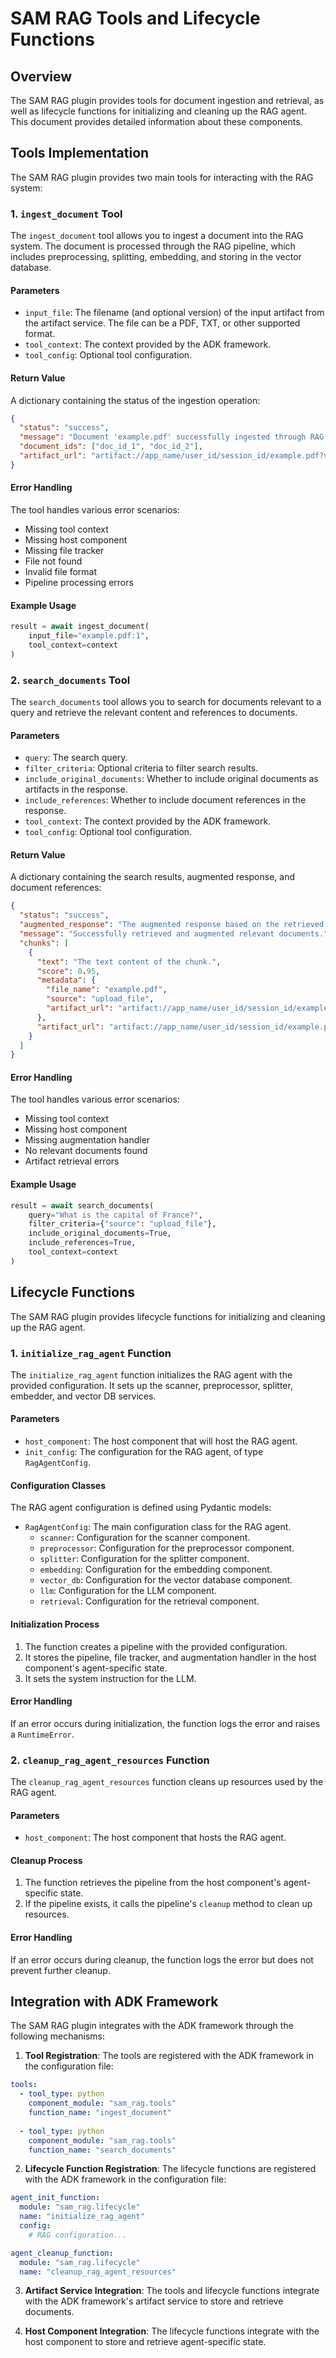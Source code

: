 # SAM RAG Tools and Lifecycle Functions

## Overview

The SAM RAG plugin provides tools for document ingestion and retrieval, as well as lifecycle functions for initializing and cleaning up the RAG agent. This document provides detailed information about these components.

## Tools Implementation

The SAM RAG plugin provides two main tools for interacting with the RAG system:

### 1. `ingest_document` Tool

The `ingest_document` tool allows you to ingest a document into the RAG system. The document is processed through the RAG pipeline, which includes preprocessing, splitting, embedding, and storing in the vector database.

#### Parameters

- `input_file`: The filename (and optional version) of the input artifact from the artifact service. The file can be a PDF, TXT, or other supported format.
- `tool_context`: The context provided by the ADK framework.
- `tool_config`: Optional tool configuration.

#### Return Value

A dictionary containing the status of the ingestion operation:

```json
{
  "status": "success",
  "message": "Document 'example.pdf' successfully ingested through RAG pipeline.",
  "document_ids": ["doc_id_1", "doc_id_2"],
  "artifact_url": "artifact://app_name/user_id/session_id/example.pdf?version=1"
}
```

#### Error Handling

The tool handles various error scenarios:
- Missing tool context
- Missing host component
- Missing file tracker
- File not found
- Invalid file format
- Pipeline processing errors

#### Example Usage

```python
result = await ingest_document(
    input_file="example.pdf:1",
    tool_context=context
)
```

### 2. `search_documents` Tool

The `search_documents` tool allows you to search for documents relevant to a query and retrieve the relevant content and references to documents.

#### Parameters

- `query`: The search query.
- `filter_criteria`: Optional criteria to filter search results.
- `include_original_documents`: Whether to include original documents as artifacts in the response.
- `include_references`: Whether to include document references in the response.
- `tool_context`: The context provided by the ADK framework.
- `tool_config`: Optional tool configuration.

#### Return Value

A dictionary containing the search results, augmented response, and document references:

```json
{
  "status": "success",
  "augmented_response": "The augmented response based on the retrieved documents.",
  "message": "Successfully retrieved and augmented relevant documents.",
  "chunks": [
    {
      "text": "The text content of the chunk.",
      "score": 0.95,
      "metadata": {
        "file_name": "example.pdf",
        "source": "upload_file",
        "artifact_url": "artifact://app_name/user_id/session_id/example.pdf?version=1"
      },
      "artifact_url": "artifact://app_name/user_id/session_id/example.pdf?version=1"
    }
  ]
}
```

#### Error Handling

The tool handles various error scenarios:
- Missing tool context
- Missing host component
- Missing augmentation handler
- No relevant documents found
- Artifact retrieval errors

#### Example Usage

```python
result = await search_documents(
    query="What is the capital of France?",
    filter_criteria={"source": "upload_file"},
    include_original_documents=True,
    include_references=True,
    tool_context=context
)
```

## Lifecycle Functions

The SAM RAG plugin provides lifecycle functions for initializing and cleaning up the RAG agent.

### 1. `initialize_rag_agent` Function

The `initialize_rag_agent` function initializes the RAG agent with the provided configuration. It sets up the scanner, preprocessor, splitter, embedder, and vector DB services.

#### Parameters

- `host_component`: The host component that will host the RAG agent.
- `init_config`: The configuration for the RAG agent, of type `RagAgentConfig`.

#### Configuration Classes

The RAG agent configuration is defined using Pydantic models:

- `RagAgentConfig`: The main configuration class for the RAG agent.
  - `scanner`: Configuration for the scanner component.
  - `preprocessor`: Configuration for the preprocessor component.
  - `splitter`: Configuration for the splitter component.
  - `embedding`: Configuration for the embedding component.
  - `vector_db`: Configuration for the vector database component.
  - `llm`: Configuration for the LLM component.
  - `retrieval`: Configuration for the retrieval component.

#### Initialization Process

1. The function creates a pipeline with the provided configuration.
2. It stores the pipeline, file tracker, and augmentation handler in the host component's agent-specific state.
3. It sets the system instruction for the LLM.

#### Error Handling

If an error occurs during initialization, the function logs the error and raises a `RuntimeError`.

### 2. `cleanup_rag_agent_resources` Function

The `cleanup_rag_agent_resources` function cleans up resources used by the RAG agent.

#### Parameters

- `host_component`: The host component that hosts the RAG agent.

#### Cleanup Process

1. The function retrieves the pipeline from the host component's agent-specific state.
2. If the pipeline exists, it calls the pipeline's `cleanup` method to clean up resources.

#### Error Handling

If an error occurs during cleanup, the function logs the error but does not prevent further cleanup.

## Integration with ADK Framework

The SAM RAG plugin integrates with the ADK framework through the following mechanisms:

1. **Tool Registration**: The tools are registered with the ADK framework in the configuration file:

```yaml
tools:
  - tool_type: python
    component_module: "sam_rag.tools"
    function_name: "ingest_document"
  
  - tool_type: python
    component_module: "sam_rag.tools"
    function_name: "search_documents"
```

2. **Lifecycle Function Registration**: The lifecycle functions are registered with the ADK framework in the configuration file:

```yaml
agent_init_function:
  module: "sam_rag.lifecycle"
  name: "initialize_rag_agent"
  config:
    # RAG configuration...

agent_cleanup_function:
  module: "sam_rag.lifecycle"
  name: "cleanup_rag_agent_resources"
```

3. **Artifact Service Integration**: The tools and lifecycle functions integrate with the ADK framework's artifact service to store and retrieve documents.

4. **Host Component Integration**: The lifecycle functions integrate with the host component to store and retrieve agent-specific state.
